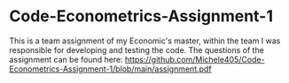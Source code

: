 # Code-Econometrics-Assignment-1
This is a team assignment of my Economic's master, within the team
I was responsible for developing and testing the code. The questions
of the assignment can be found here: https://github.com/Michele405/Code-Econometrics-Assignment-1/blob/main/assignment.pdf
